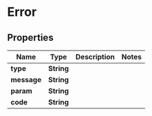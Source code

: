 

# Error

## Properties

Name | Type | Description | Notes
------------ | ------------- | ------------- | -------------
**type** | **String** |  | 
**message** | **String** |  | 
**param** | **String** |  | 
**code** | **String** |  | 




